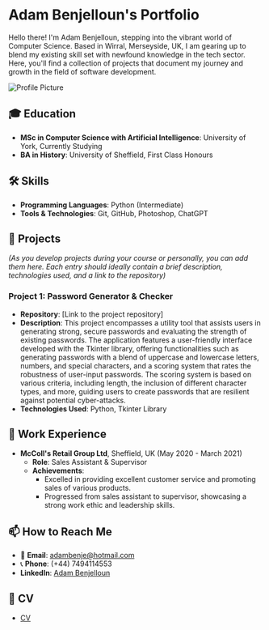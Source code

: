 # **Adam Benjelloun's Portfolio**

Hello there! I'm Adam Benjelloun, stepping into the vibrant world of Computer Science. Based in Wirral, Merseyside, UK, I am gearing up to blend my existing skill set with newfound knowledge in the tech sector. Here, you'll find a collection of projects that document my journey and growth in the field of software development.

![Profile Picture](https://avatars.githubusercontent.com/u/143836083?v=4)  


## 🎓 **Education**
- **MSc in Computer Science with Artificial Intelligence**: University of York, Currently Studying
- **BA in History**: University of Sheffield, First Class Honours 


## 🛠 **Skills**
- **Programming Languages**: Python (Intermediate)  
- **Tools & Technologies**: Git, GitHub, Photoshop, ChatGPT  

## 🚀 **Projects**
_(As you develop projects during your course or personally, you can add them here. Each entry should ideally contain a brief description, technologies used, and a link to the repository)_

### **Project 1: Password Generator & Checker**

- **Repository**: [Link to the project repository]
- **Description**: This project encompasses a utility tool that assists users in generating strong, secure passwords and evaluating the strength of existing passwords. The application features a user-friendly interface developed with the Tkinter library, offering functionalities such as generating passwords with a blend of uppercase and lowercase letters, numbers, and special characters, and a scoring system that rates the robustness of user-input passwords. The scoring system is based on various criteria, including length, the inclusion of different character types, and more, guiding users to create passwords that are resilient against potential cyber-attacks.
- **Technologies Used**: Python, Tkinter Library


## 💼 **Work Experience**
- **McColl's Retail Group Ltd**, Sheffield, UK (May 2020 - March 2021)
  - **Role**: Sales Assistant & Supervisor
  - **Achievements**:
    - Excelled in providing excellent customer service and promoting sales of various products.
    - Progressed from sales assistant to supervisor, showcasing a strong work ethic and leadership skills.


## 📫 **How to Reach Me**
- 📧 **Email**: [adambenje@hotmail.com](mailto:adambenje@hotmail.com)
- 📞 **Phone**: (+44) 7494114553
- **LinkedIn**: [Adam Benjelloun](https://www.linkedin.com/in/adam-benjelloun-4634b9237/) 


## 📄 **CV**
- [CV](https://shorturl.at/dsKLO)

